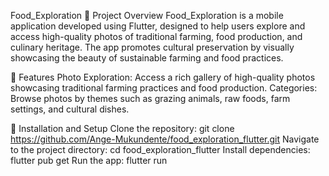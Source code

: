 Food_Exploration
📖 Project Overview
Food_Exploration is a mobile application developed using Flutter, designed to help users explore and access high-quality photos of traditional farming, food production, and culinary heritage. The app promotes cultural preservation by visually showcasing the beauty of sustainable farming and food practices.

🚀 Features
Photo Exploration: Access a rich gallery of high-quality photos showcasing traditional farming practices and food production.
Categories: Browse photos by themes such as grazing animals, raw foods, farm settings, and cultural dishes.

📂 Installation and Setup
Clone the repository:
git clone https://github.com/Ange-Mukundente/food_exploration_flutter.git
Navigate to the project directory:
cd food_exploration_flutter
Install dependencies:
flutter pub get
Run the app:
flutter run
